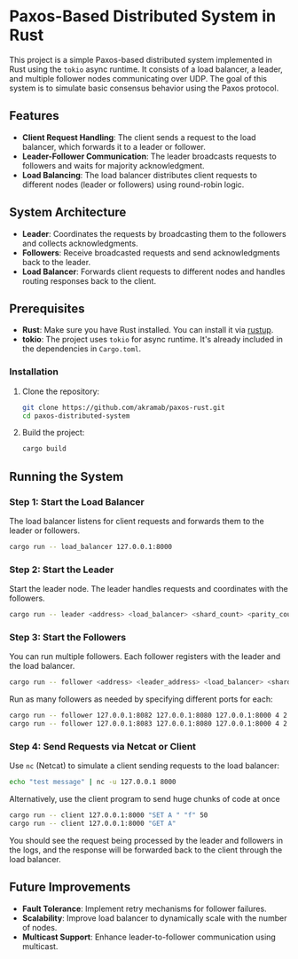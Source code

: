 # Paxos-Based Distributed System in Rust

This project is a simple Paxos-based distributed system implemented in Rust using the `tokio` async runtime. It consists of a load balancer, a leader, and multiple follower nodes communicating over UDP. The goal of this system is to simulate basic consensus behavior using the Paxos protocol.

## Features
- **Client Request Handling**: The client sends a request to the load balancer, which forwards it to a leader or follower.
- **Leader-Follower Communication**: The leader broadcasts requests to followers and waits for majority acknowledgment.
- **Load Balancing**: The load balancer distributes client requests to different nodes (leader or followers) using round-robin logic.

## System Architecture
- **Leader**: Coordinates the requests by broadcasting them to the followers and collects acknowledgments.
- **Followers**: Receive broadcasted requests and send acknowledgments back to the leader.
- **Load Balancer**: Forwards client requests to different nodes and handles routing responses back to the client.

## Prerequisites
- **Rust**: Make sure you have Rust installed. You can install it via [rustup](https://rustup.rs/).
- **tokio**: The project uses `tokio` for async runtime. It's already included in the dependencies in `Cargo.toml`.

### Installation
1. Clone the repository:
   ```bash
   git clone https://github.com/akramab/paxos-rust.git
   cd paxos-distributed-system
   ```
2. Build the project:
   ```bash
   cargo build
   ```

## Running the System

### Step 1: Start the Load Balancer
The load balancer listens for client requests and forwards them to the leader or followers.

```bash
cargo run -- load_balancer 127.0.0.1:8000
```

### Step 2: Start the Leader
Start the leader node. The leader handles requests and coordinates with the followers.

```bash
cargo run -- leader <address> <load_balancer> <shard_count> <parity_count>
```

### Step 3: Start the Followers
You can run multiple followers. Each follower registers with the leader and the load balancer.

```bash
cargo run -- follower <address> <leader_address> <load_balancer> <shard_count> <parity_count>
```

Run as many followers as needed by specifying different ports for each:
```bash
cargo run -- follower 127.0.0.1:8082 127.0.0.1:8080 127.0.0.1:8000 4 2
cargo run -- follower 127.0.0.1:8083 127.0.0.1:8080 127.0.0.1:8000 4 2
```

### Step 4: Send Requests via Netcat or Client
Use `nc` (Netcat) to simulate a client sending requests to the load balancer:

```bash
echo "test message" | nc -u 127.0.0.1 8000
```

Alternatively, use the client program to send huge chunks of code at once

```bash
cargo run -- client 127.0.0.1:8000 "SET A " "f" 50
cargo run -- client 127.0.0.1:8000 "GET A"
```

You should see the request being processed by the leader and followers in the logs, and the response will be forwarded back to the client through the load balancer.

## Future Improvements
- **Fault Tolerance**: Implement retry mechanisms for follower failures.
- **Scalability**: Improve load balancer to dynamically scale with the number of nodes.
- **Multicast Support**: Enhance leader-to-follower communication using multicast.
